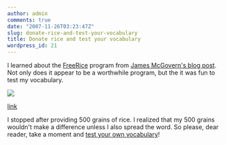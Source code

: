 ```yaml
---
author: admin
comments: true
date: "2007-11-26T03:23:47Z"
slug: donate-rice-and-test-your-vocabulary
title: Donate rice and test your vocabulary
wordpress_id: 21
---
```


I learned about the [FreeRice](http://www.freerice.com/index.php) program from [James McGovern's blog post](http://duckdown.blogspot.com/2007/11/have-you-heard-of-free-rice-program.html). Not only does it appear to be a worthwhile program, but the it was fun to test my vocabulary.




![](https://wadewegner.blob.core.windows.net/wordpress/content/binary/FreeRice.jpg)

[link](http://www.freerice.com/index.php)




I stopped after providing 500 grains of rice. I realized that my 500 grains wouldn't make a difference unless I also spread the word. So please, dear reader, take a moment and [test your own vocabulary](http://www.freerice.com/index.php)!
